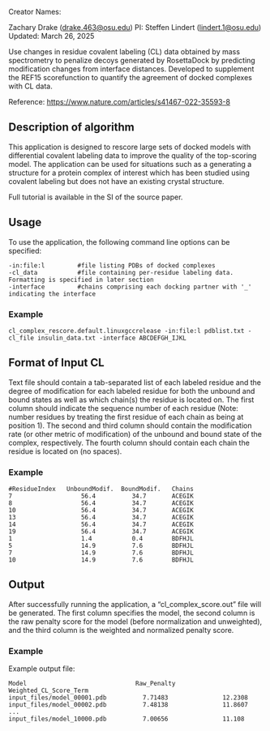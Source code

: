 Creator Names:

Zachary Drake (drake.463@osu.edu)
PI: Steffen Lindert (lindert.1@osu.edu)
Updated: March 26, 2025

Use changes in residue covalent labeling (CL) data obtained by mass spectrometry to penalize decoys generated by RosettaDock by predicting modification changes from interface distances. Developed to supplement the REF15 scorefunction to quantify the agreement of docked complexes with CL data.

Reference: https://www.nature.com/articles/s41467-022-35593-8

## Description of algorithm
This application is designed to rescore large sets of docked models with differential covalent labeling data to improve the quality of the top-scoring model. The application can be used for situations such as a generating a structure for a protein complex of interest which has been studied using covalent labeling but does not have an existing crystal structure.

Full tutorial is available in the SI of the source paper.
## Usage
To use the application, the following command line options can be specified:
```
-in:file:l         #file listing PDBs of docked complexes
-cl_data           #file containing per-residue labeling data. Formatting is specified in later section
-interface         #chains comprising each docking partner with '_' indicating the interface
```
### Example
```
cl_complex_rescore.default.linuxgccrelease -in:file:l pdblist.txt -cl_file insulin_data.txt -interface ABCDEFGH_IJKL
```
## Format of Input CL
Text file should contain a tab-separated list of each labeled residue and the degree of modification for each labeled residue for both the unbound and bound states as well as which chain(s) the residue is located on. The first column should indicate the sequence number of each residue (Note: number residues by treating the first residue of each chain as being at position 1). The second and third column should contain the modification rate (or other metric of modification) of the unbound and bound state of the complex, respectively. The fourth column should contain each chain the residue is located on (no spaces).
### Example
```
#ResidueIndex   UnboundModif.  BoundModif.   Chains
7                   56.4          34.7       ACEGIK 
8                   56.4          34.7       ACEGIK 
10                  56.4          34.7       ACEGIK 
13                  56.4          34.7       ACEGIK 
14                  56.4          34.7       ACEGIK 
19                  56.4          34.7       ACEGIK 
1                   1.4           0.4        BDFHJL 
5                   14.9          7.6        BDFHJL 
7                   14.9          7.6        BDFHJL 
10                  14.9          7.6        BDFHJL 
```
## Output
After successfully running the application, a “cl_complex_score.out” file will be generated. The first column specifies the model, the second column is the raw penalty score for the model (before normalization and unweighted), and the third column is the weighted and normalized penalty score. 
### Example
Example output file:
```
Model                              Raw_Penalty      Weighted_CL_Score_Term
input_files/model_00001.pdb          7.71483               12.2308
input_files/model_00002.pdb          7.48138               11.8607
... 
input_files/model_10000.pdb          7.00656               11.108